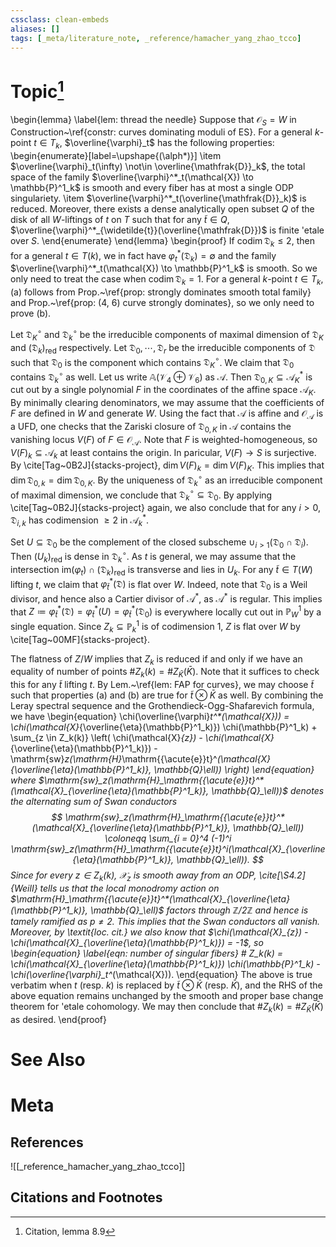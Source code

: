 ```yaml
---
cssclass: clean-embeds
aliases: []
tags: [_meta/literature_note, _reference/hamacher_yang_zhao_tcco]
---
```

# Topic[^1]
\begin{lemma}
\label{lem: thread the needle}
Suppose that $\mathcal{O}_S = W$ in Construction~\ref{constr: curves dominating moduli of ES}. For a general $k$-point $t \in T_k$, $\overline{\varphi}_t$ has the following properties: 
\begin{enumerate}[label=\upshape{(\alph*)}]
    \item $\overline{\varphi}_t(\infty) \not\in \overline{\mathfrak{D}}_k$, the total space of the family $\overline{\varphi}^*_t(\mathcal{X}) \to \mathbb{P}^1_k$ is smooth and every fiber has at most a single ODP singulariety. 
    \item $\overline{\varphi}^*_t(\overline{\mathfrak{D}}_k)$ is reduced. Moreover, there exists a dense analytically open subset $Q$ of the disk of all $W$-liftings of $t$ on $T$ such that for any $\widetilde{t} \in Q$, $\overline{\varphi}^*_{\widetilde{t}}(\overline{\mathfrak{D}})$ is finite \'etale over $S$. 
\end{enumerate}
\end{lemma}
\begin{proof}
If $\mathrm{codim\,} \mathfrak{D}_k \le 2$, then for a general $t \in T(k)$, we in fact have $\varphi^*_t(\mathfrak{D}_k) = \emptyset$ and the family $\overline{\varphi}^*_t(\mathcal{X}) \to \mathbb{P}^1_k$ is smooth. So we only need to treat the case when $\mathrm{codim\,} \mathfrak{D}_k = 1$. For a general $k$-point $t \in T_k$, (a) follows from Prop.~\ref{prop: strongly dominates smooth total family} and Prop.~\ref{prop: (4, 6) curve strongly dominates}, so we only need to prove (b). 


Let $\mathfrak{D}_{K}^\circ$ and $\mathfrak{D}_k^\circ$ be the irreducible components of maximal dimension of $\mathfrak{D}_{K}$ and $(\mathfrak{D}_k)_{\mathrm{red}}$ respectively. Let $\mathfrak{D}_0, \cdots, \mathfrak{D}_r$ be the irreducible components of $\mathfrak{D}$ such that $\mathfrak{D}_0$ is the component which contains $\mathfrak{D}_{K}^\circ$. We claim that $\mathfrak{D}_0$ contains $\mathfrak{D}^\circ_k$ as well. Let us write $\mathbb{A}(\mathcal{V}_4 \oplus \mathcal{V}_6)$ as $\mathscr{A}$. Then $\mathfrak{D}_{0, K} \subseteq \mathscr{A}_K^*$ is cut out by a single polynomial $F$ in the coordinates of the affine space $\mathscr{A}_K$. By minimally clearing denominators, we may assume that the coefficients of $F$ are defined in $W$ and generate $W$. Using the fact that $\mathscr{A}$ is affine and $\mathcal{O}_{\mathscr{A}}$ is a UFD, one checks that the Zariski closure of $\mathfrak{D}_{0, K}$ in $\mathscr{A}$ contains the vanishing locus $V(F)$ of $F \in \mathcal{O}_{\mathscr{A}}$. Note that $F$ is weighted-homogeneous, so $V(F)_k \subseteq \mathscr{A}_k$ at least contains the origin. In paricular, $V(F) \to S$ is surjective. By \cite[Tag~0B2J]{stacks-project}, $\dim V(F)_k = \dim V(F)_K$. This implies that $\dim \mathfrak{D}_{0, k} = \dim \mathfrak{D}_{0, K}$. By the uniqueness of $\mathfrak{D}_k^\circ$ as an irreducible component of maximal dimension, we conclude that $\mathfrak{D}_k^\circ \subseteq \mathfrak{D}_0$. By applying \cite[Tag~0B2J]{stacks-project} again, we also conclude that for any $i > 0$, $\mathfrak{D}_{i, k}$ has codimension $\ge 2$ in $\mathscr{A}^*_k$. 


Set $U \subseteq \mathfrak{D}_0$ be the complement of the closed subscheme $\cup_{i > 1} (\mathfrak{D}_0 \cap \mathfrak{D}_i)$. Then $(U_k)_{\mathrm{red}}$ is dense in $\mathfrak{D}_{k}^\circ$. As $t$ is general, we may assume that the intersection $\mathrm{im}(\varphi_t) \cap (\mathfrak{D}_k)_{\mathrm{red}}$ is transverse and lies in $U_k$. For any $\widetilde{t} \in T(W)$ lifting $t$, we claim that $\varphi^*_{\widetilde{t}}(\mathfrak{D})$ is flat over $W$. Indeed, note that $\mathfrak{D}_0$ is a Weil divisor, and hence also a Cartier divisor of $\mathscr{A}^*$, as $\mathscr{A}^*$ is regular. This implies that $Z \coloneqq \varphi^*_{\widetilde{t}}(\mathfrak{D}) = \varphi^*_{\widetilde{t}}(U) = \varphi^*_{\widetilde{t}}(\mathfrak{D}_0)$ is everywhere locally cut out in $\mathbb{P}^1_W$ by a single equation. Since $Z_k \subseteq \mathbb{P}^1_k$ is of codimension $1$, $Z$ is flat over $W$ by \cite[Tag~00MF]{stacks-project}.

The flatness of $Z/W$ implies that $Z_k$ is reduced if and only if we have an equality of number of points $\# Z_k(k) = \# Z_{\bar{K}}(\bar{K})$. Note that it suffices to check this for any $\widetilde{t}$ lifting $t$. By Lem.~\ref{lem: FAP for curves}, we may choose $\widetilde{t}$ such that properties (a) and (b) are true for $\widetilde{t} {\otimes} \bar{K}$ as well. By combining the Leray spectral sequence and the Grothendieck-Ogg-Shafarevich formula, we have 
\begin{equation}
    \chi(\overline{\varphi}_t^*(\mathcal{X})) = \chi(\mathcal{X}_{\overline{\eta}(\mathbb{P}^1_k)}) \chi(\mathbb{P}^1_k) + \sum_{z \in Z_k(k)} \left( \chi(\mathcal{X}_{z}) - \chi(\mathcal{X}_{\overline{\eta}(\mathbb{P}^1_k)}) - \mathrm{sw}_z(\mathrm{H}_\mathrm{{\acute{e}}t}^*(\mathcal{X}_{\overline{\eta}(\mathbb{P}^1_k)}, \mathbb{Q}_\ell)) \right)
\end{equation}
where $\mathrm{sw}_z(\mathrm{H}_\mathrm{{\acute{e}}t}^*(\mathcal{X}_{\overline{\eta}(\mathbb{P}^1_k)}, \mathbb{Q}_\ell))$ denotes the alternating sum of Swan conductors 
$$ \mathrm{sw}_z(\mathrm{H}_\mathrm{{\acute{e}}t}^*(\mathcal{X}_{\overline{\eta}(\mathbb{P}^1_k)}, \mathbb{Q}_\ell)) \coloneqq \sum_{i = 0}^4 (-1)^i  \mathrm{sw}_z(\mathrm{H}_\mathrm{{\acute{e}}t}^i(\mathcal{X}_{\overline{\eta}(\mathbb{P}^1_k)}, \mathbb{Q}_\ell)).  $$
Since for every $z \in Z_k(k)$, $\mathcal{X}_z$ is smooth away from an ODP, \cite[\S4.2]{WeilI} tells us that the local monodromy action on $\mathrm{H}_\mathrm{{\acute{e}}t}^*(\mathcal{X}_{\overline{\eta}(\mathbb{P}^1_k)}, \mathbb{Q}_\ell)$ factors through $\mathbb{Z} / 2 \mathbb{Z}$ and hence is tamely ramified as $p \neq 2$. This implies that the Swan conductors all vanish. Moreover, by \textit{loc. cit.} we also know that $\chi(\mathcal{X}_{z}) - \chi(\mathcal{X}_{\overline{\eta}(\mathbb{P}^1_k)}) = -1$, so
\begin{equation}
    \label{eqn: number of singular fibers}
    \# Z_k(k) = \chi(\mathcal{X}_{\overline{\eta}(\mathbb{P}^1_k)}) \chi(\mathbb{P}^1_k) - \chi(\overline{\varphi}_t^*(\mathcal{X})).
\end{equation}
The above is true verbatim when $t$ (resp. $k$) is replaced by $\widetilde{t} {\otimes} \bar{K}$ (resp. $\bar{K}$), and the RHS of the above equation remains unchanged by the smooth and proper base change theorem for \'etale cohomology. We may then conclude that $\# Z_k(k) = \# Z_{\bar{K}}(\bar{K})$ as desired. 
\end{proof}

# See Also

# Meta
## References
![[_reference_hamacher_yang_zhao_tcco]]


## Citations and Footnotes
[^1]: Citation, lemma 8.9